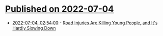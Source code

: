 # [Published on 2022-07-04](index.md)

* [2022-07-04, 02:54:00](https://soylentnews.org/article.pl?sid=22/07/02/0928217&from=rss) - [Road Injuries Are Killing Young People, and It's Hardly Slowing Down](https://soylentnews.org/article.pl?sid=22/07/02/0928217&from=rss)
